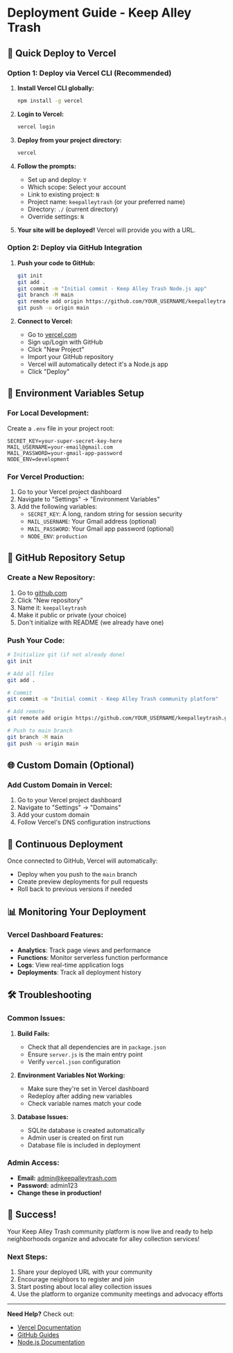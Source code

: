 # Deployment Guide - Keep Alley Trash

## 🚀 Quick Deploy to Vercel

### Option 1: Deploy via Vercel CLI (Recommended)

1. **Install Vercel CLI globally:**
   ```bash
   npm install -g vercel
   ```

2. **Login to Vercel:**
   ```bash
   vercel login
   ```

3. **Deploy from your project directory:**
   ```bash
   vercel
   ```

4. **Follow the prompts:**
   - Set up and deploy: `Y`
   - Which scope: Select your account
   - Link to existing project: `N`
   - Project name: `keepalleytrash` (or your preferred name)
   - Directory: `./` (current directory)
   - Override settings: `N`

5. **Your site will be deployed!** Vercel will provide you with a URL.

### Option 2: Deploy via GitHub Integration

1. **Push your code to GitHub:**
   ```bash
   git init
   git add .
   git commit -m "Initial commit - Keep Alley Trash Node.js app"
   git branch -M main
   git remote add origin https://github.com/YOUR_USERNAME/keepalleytrash.git
   git push -u origin main
   ```

2. **Connect to Vercel:**
   - Go to [vercel.com](https://vercel.com)
   - Sign up/Login with GitHub
   - Click "New Project"
   - Import your GitHub repository
   - Vercel will automatically detect it's a Node.js app
   - Click "Deploy"

## 🔧 Environment Variables Setup

### For Local Development:
Create a `.env` file in your project root:
```env
SECRET_KEY=your-super-secret-key-here
MAIL_USERNAME=your-email@gmail.com
MAIL_PASSWORD=your-gmail-app-password
NODE_ENV=development
```

### For Vercel Production:
1. Go to your Vercel project dashboard
2. Navigate to "Settings" → "Environment Variables"
3. Add the following variables:
   - `SECRET_KEY`: A long, random string for session security
   - `MAIL_USERNAME`: Your Gmail address (optional)
   - `MAIL_PASSWORD`: Your Gmail app password (optional)
   - `NODE_ENV`: `production`

## 📝 GitHub Repository Setup

### Create a New Repository:
1. Go to [github.com](https://github.com)
2. Click "New repository"
3. Name it: `keepalleytrash`
4. Make it public or private (your choice)
5. Don't initialize with README (we already have one)

### Push Your Code:
```bash
# Initialize git (if not already done)
git init

# Add all files
git add .

# Commit
git commit -m "Initial commit - Keep Alley Trash community platform"

# Add remote
git remote add origin https://github.com/YOUR_USERNAME/keepalleytrash.git

# Push to main branch
git branch -M main
git push -u origin main
```

## 🌐 Custom Domain (Optional)

### Add Custom Domain in Vercel:
1. Go to your Vercel project dashboard
2. Navigate to "Settings" → "Domains"
3. Add your custom domain
4. Follow Vercel's DNS configuration instructions

## 🔄 Continuous Deployment

Once connected to GitHub, Vercel will automatically:
- Deploy when you push to the `main` branch
- Create preview deployments for pull requests
- Roll back to previous versions if needed

## 📊 Monitoring Your Deployment

### Vercel Dashboard Features:
- **Analytics**: Track page views and performance
- **Functions**: Monitor serverless function performance
- **Logs**: View real-time application logs
- **Deployments**: Track all deployment history

## 🛠️ Troubleshooting

### Common Issues:

1. **Build Fails:**
   - Check that all dependencies are in `package.json`
   - Ensure `server.js` is the main entry point
   - Verify `vercel.json` configuration

2. **Environment Variables Not Working:**
   - Make sure they're set in Vercel dashboard
   - Redeploy after adding new variables
   - Check variable names match your code

3. **Database Issues:**
   - SQLite database is created automatically
   - Admin user is created on first run
   - Database file is included in deployment

### Admin Access:
- **Email:** admin@keepalleytrash.com
- **Password:** admin123
- **Change these in production!**

## 🎉 Success!

Your Keep Alley Trash community platform is now live and ready to help neighborhoods organize and advocate for alley collection services!

### Next Steps:
1. Share your deployed URL with your community
2. Encourage neighbors to register and join
3. Start posting about local alley collection issues
4. Use the platform to organize community meetings and advocacy efforts

---

**Need Help?** Check out:
- [Vercel Documentation](https://vercel.com/docs)
- [GitHub Guides](https://guides.github.com/)
- [Node.js Documentation](https://nodejs.org/docs/) 